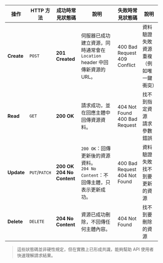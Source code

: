 | 操作         | HTTP 方法       | 成功時常見狀態碼                         | 說明                                                      | 失敗時常見狀態碼                         | 說明                      |
| ---------- | ------------- | -------------------------------- | ------------------------------------------------------- | -------------------------------- | ----------------------- |
| **Create** | `POST`        | **201 Created**                  | 伺服器已成功建立資源，同時通常會在 `Location` header 中回傳新資源的 URL。        | 400 Bad Request<br>409 Conflict  | 資料驗證失敗<br>資源重複（例如唯一鍵衝突） |
| **Read**   | `GET`         | **200 OK**                       | 請求成功，並在回應主體中回傳資源資料。                                     | 404 Not Found<br>400 Bad Request | 找不到指定資源<br>請求參數錯誤       |
| **Update** | `PUT`/`PATCH` | **200 OK**<br>**204 No Content** | `200 OK`：回傳更新後的資源資料。<br>`204 No Content`：不回傳主體，只表示更新成功。 | 400 Bad Request<br>404 Not Found | 資料驗證失敗<br>找不到要更新的資源     |
| **Delete** | `DELETE`      | **204 No Content**               | 資源已成功刪除，不回傳任何主體內容。                                      | 404 Not Found                    | 找不到要刪除的資源               |

> 這些狀態碼並非硬性規定，但在實務上已形成共識，能夠幫助 API 使用者快速理解請求結果。
